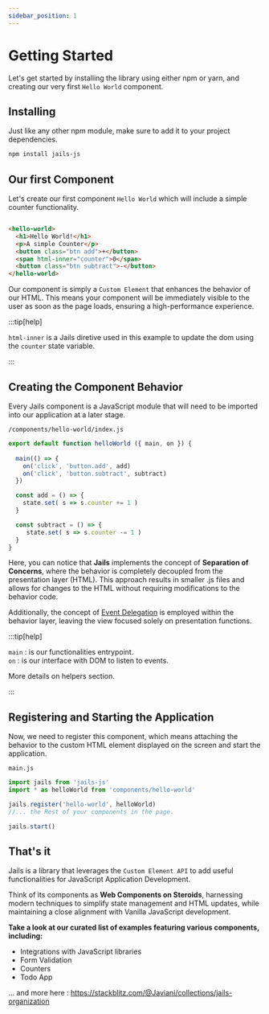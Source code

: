 ```yaml
---
sidebar_position: 1
---
```


# Getting Started

Let's get started by installing the library using either npm or yarn, and creating our very first `Hello World` component.

## Installing

Just like any other npm module, make sure to add it to your project dependencies.

```bash
npm install jails-js
```

## Our first Component 

Let's create our first component `Hello World` which will include a simple counter functionality.

```html

<hello-world>
  <h1>Hello World!</h1>
  <p>A simple Counter</p>
  <button class="btn add">+</button>
  <span html-inner="counter">0</span>
  <button class="btn subtract">-</button> 
</hello-world>
```

Our component is simply a `Custom Element` that enhances the behavior of our HTML. This means your component will be immediately visible to the user as soon as the page loads, ensuring a high-performance experience.

:::tip[help]

`html-inner` is a Jails diretive used in this example to update the dom using the `counter` state variable.

:::



## Creating the Component Behavior
Every Jails component is a JavaScript module that will need to be imported into our application at a later stage.

`/components/hello-world/index.js`

```ts
export default function helloWorld ({ main, on }) {
  
  main(() => {
    on('click', 'button.add', add)
    on('click', 'button.subtract', subtract)
  })

  const add = () => {
    state.set( s => s.counter += 1 )
  }

  const subtract = () => {
     state.set( s => s.counter -= 1 )
  }
}
```

Here, you can notice that **Jails** implements the concept of **Separation of Concerns**, where the behavior is completely decoupled from the presentation layer (HTML). This approach results in smaller .js files and allows for changes to the HTML without requiring modifications to the behavior code.

Additionally, the concept of [Event Delegation](https://www.freecodecamp.org/news/event-delegation-javascript/) is employed within the behavior layer, leaving the view focused solely on presentation functions.

:::tip[help]

`main` : is our functionalities entrypoint. <br />`on` : is our interface with DOM to listen to events.

More details on helpers section.

:::

## Registering and Starting the Application

Now, we need to register this component, which means attaching the behavior to the custom HTML element displayed on the screen and start the application.

`main.js` 

```ts
import jails from 'jails-js'
import * as helloWorld from 'components/hello-world'

jails.register('hello-world', helloWorld)
//... the Rest of your components in the page.

jails.start()
```

## That's it

Jails is a library that leverages the `Custom Element API` to add useful functionalities for JavaScript Application Development. 

Think of its components as **Web Components on Steroids**, harnessing modern techniques to simplify state management and HTML updates, while maintaining a close alignment with Vanilla JavaScript development.

**Take a look at our curated list of examples featuring various components, including:**  
- Integrations with JavaScript libraries
- Form Validation
- Counters
- Todo App 

... and more here : https://stackblitz.com/@Javiani/collections/jails-organization